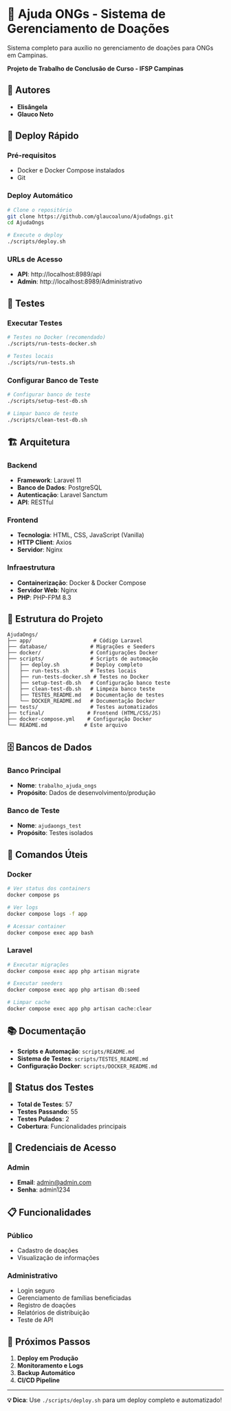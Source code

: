 # 🏥 Ajuda ONGs - Sistema de Gerenciamento de Doações

Sistema completo para auxílio no gerenciamento de doações para ONGs em Campinas.

**Projeto de Trabalho de Conclusão de Curso - IFSP Campinas**

## 👥 Autores

- **Elisângela**
- **Glauco Neto**

## 🚀 Deploy Rápido

### Pré-requisitos
- Docker e Docker Compose instalados
- Git

### Deploy Automático
```bash
# Clone o repositório
git clone https://github.com/glaucoaluno/AjudaOngs.git
cd AjudaOngs

# Execute o deploy
./scripts/deploy.sh
```

### URLs de Acesso
- **API**: http://localhost:8989/api
- **Admin**: http://localhost:8989/Administrativo

## 🧪 Testes

### Executar Testes
```bash
# Testes no Docker (recomendado)
./scripts/run-tests-docker.sh

# Testes locais
./scripts/run-tests.sh
```

### Configurar Banco de Teste
```bash
# Configurar banco de teste
./scripts/setup-test-db.sh

# Limpar banco de teste
./scripts/clean-test-db.sh
```

## 🏗️ Arquitetura

### Backend
- **Framework**: Laravel 11
- **Banco de Dados**: PostgreSQL
- **Autenticação**: Laravel Sanctum
- **API**: RESTful

### Frontend
- **Tecnologia**: HTML, CSS, JavaScript (Vanilla)
- **HTTP Client**: Axios
- **Servidor**: Nginx

### Infraestrutura
- **Containerização**: Docker & Docker Compose
- **Servidor Web**: Nginx
- **PHP**: PHP-FPM 8.3

## 📁 Estrutura do Projeto

```
AjudaOngs/
├── app/                    # Código Laravel
├── database/              # Migrações e Seeders
├── docker/                # Configurações Docker
├── scripts/               # Scripts de automação
│   ├── deploy.sh          # Deploy completo
│   ├── run-tests.sh       # Testes locais
│   ├── run-tests-docker.sh # Testes no Docker
│   ├── setup-test-db.sh   # Configuração banco teste
│   ├── clean-test-db.sh   # Limpeza banco teste
│   ├── TESTES_README.md   # Documentação de testes
│   └── DOCKER_README.md   # Documentação Docker
├── tests/                 # Testes automatizados
├── tcfinal/              # Frontend (HTML/CSS/JS)
├── docker-compose.yml    # Configuração Docker
└── README.md            # Este arquivo
```

## 🗄️ Bancos de Dados

### Banco Principal
- **Nome**: `trabalho_ajuda_ongs`
- **Propósito**: Dados de desenvolvimento/produção

### Banco de Teste
- **Nome**: `ajudaongs_test`
- **Propósito**: Testes isolados

## 🔧 Comandos Úteis

### Docker
```bash
# Ver status dos containers
docker compose ps

# Ver logs
docker compose logs -f app

# Acessar container
docker compose exec app bash
```

### Laravel
```bash
# Executar migrações
docker compose exec app php artisan migrate

# Executar seeders
docker compose exec app php artisan db:seed

# Limpar cache
docker compose exec app php artisan cache:clear
```

## 📚 Documentação

- **Scripts e Automação**: `scripts/README.md`
- **Sistema de Testes**: `scripts/TESTES_README.md`
- **Configuração Docker**: `scripts/DOCKER_README.md`

## 🧪 Status dos Testes

- **Total de Testes**: 57
- **Testes Passando**: 55
- **Testes Pulados**: 2
- **Cobertura**: Funcionalidades principais

## 🔐 Credenciais de Acesso

### Admin
- **Email**: admin@admin.com
- **Senha**: admin1234

## 📋 Funcionalidades

### Público
- Cadastro de doações
- Visualização de informações

### Administrativo
- Login seguro
- Gerenciamento de famílias beneficiadas
- Registro de doações
- Relatórios de distribuição
- Teste de API

## 🚀 Próximos Passos

1. **Deploy em Produção**
2. **Monitoramento e Logs**
3. **Backup Automático**
4. **CI/CD Pipeline**

---

**💡 Dica**: Use `./scripts/deploy.sh` para um deploy completo e automatizado!